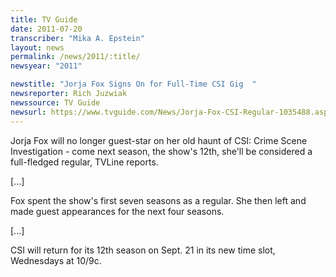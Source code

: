 ```yaml
---
title: TV Guide
date: 2011-07-20
transcriber: "Mika A. Epstein"
layout: news
permalink: /news/2011/:title/
newsyear: "2011"

newstitle: "Jorja Fox Signs On for Full-Time CSI Gig  "
newsreporter: Rich Juzwiak
newssource: TV Guide
newsurl: https://www.tvguide.com/News/Jorja-Fox-CSI-Regular-1035488.aspx
---
```


Jorja Fox will no longer guest-star on her old haunt of CSI: Crime Scene Investigation - come next season, the show's 12th, she'll be considered a full-fledged regular, TVLine reports.

[...]

Fox spent the show's first seven seasons as a regular. She then left and made guest appearances for the next four seasons.

[...]

CSI will return for its 12th season on Sept. 21 in its new time slot, Wednesdays at 10/9c.
